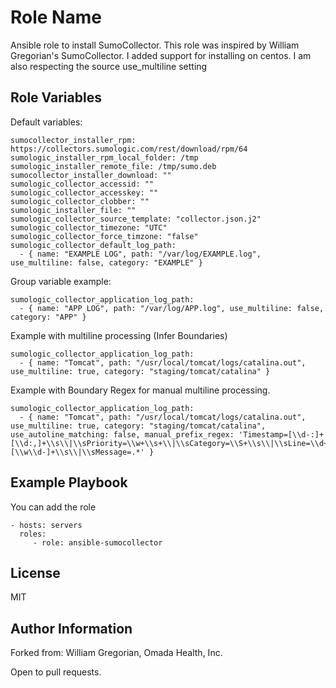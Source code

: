 Role Name
=========

Ansible role to install SumoCollector. This role was inspired by William Gregorian's SumoCollector.
I added support for installing on centos.
I am also respecting the source use_multiline setting

Role Variables
--------------

Default variables:

```
sumocollector_installer_rpm: https://collectors.sumologic.com/rest/download/rpm/64
sumologic_installer_rpm_local_folder: /tmp
sumologic_installer_remote_file: /tmp/sumo.deb
sumocollector_installer_download: ""
sumologic_collector_accessid: ""
sumologic_collector_accesskey: ""
sumologic_collector_clobber: ""
sumologic_installer_file: ""
sumologic_collector_source_template: "collector.json.j2"
sumologic_collector_timezone: "UTC"
sumologic_collector_force_timzone: "false"
sumologic_collector_default_log_path:
  - { name: "EXAMPLE LOG", path: "/var/log/EXAMPLE.log", use_multiline: false, category: "EXAMPLE" }
```

Group variable example:

```
sumologic_collector_application_log_path:
  - { name: "APP LOG", path: "/var/log/APP.log", use_multiline: false, category: "APP" }
```

Example with multiline processing (Infer Boundaries) 
```
sumologic_collector_application_log_path:
  - { name: "Tomcat", path: "/usr/local/tomcat/logs/catalina.out", use_multiline: true, category: "staging/tomcat/catalina" }
```

Example with Boundary Regex for manual multiline processing.
```
sumologic_collector_application_log_path:
  - { name: "Tomcat", path: "/usr/local/tomcat/logs/catalina.out", use_multiline: true, category: "staging/tomcat/catalina", use_autoline_matching: false, manual_prefix_regex: 'Timestamp=[\\d-:]+ [\\d:,]+\\s\\|\\sPriority=\\w+\\s+\\|\\sCategory=\\S+\\s\\|\\sLine=\\d+\\s\\|\\sThread=[\\w\\d-]+\\s\\|\\sMessage=.*' }
```



Example Playbook
----------------

You can add the role

    - hosts: servers
      roles:
         - role: ansible-sumocollector

License
-------

MIT

Author Information
------------------
Forked from: William Gregorian, Omada Health, Inc. 


Open to pull requests.
